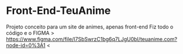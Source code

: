# Front-End-TeuAnime

Projeto conceito para um site de animes, apenas front-end
Fiz todo o código e o FIGMA > https://www.figma.com/file/I7SbSwrzC1bg6q7LJgU0bI/teuanime.com?node-id=0%3A1 <
